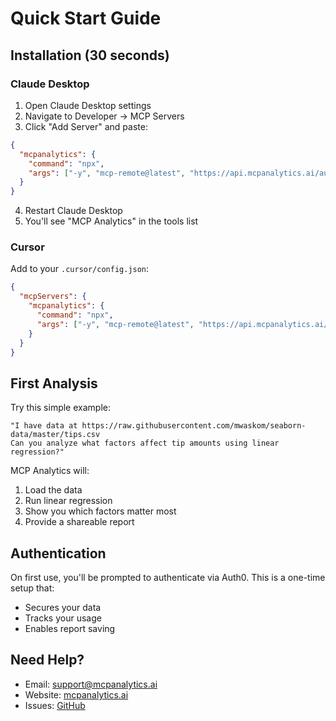 # Quick Start Guide

## Installation (30 seconds)

### Claude Desktop

1. Open Claude Desktop settings
2. Navigate to Developer → MCP Servers
3. Click "Add Server" and paste:

```json
{
  "mcpanalytics": {
    "command": "npx",
    "args": ["-y", "mcp-remote@latest", "https://api.mcpanalytics.ai/auth0"]
  }
}
```

4. Restart Claude Desktop
5. You'll see "MCP Analytics" in the tools list

### Cursor

Add to your `.cursor/config.json`:

```json
{
  "mcpServers": {
    "mcpanalytics": {
      "command": "npx",
      "args": ["-y", "mcp-remote@latest", "https://api.mcpanalytics.ai/auth0"]
    }
  }
}
```

## First Analysis

Try this simple example:

```
"I have data at https://raw.githubusercontent.com/mwaskom/seaborn-data/master/tips.csv
Can you analyze what factors affect tip amounts using linear regression?"
```

MCP Analytics will:
1. Load the data
2. Run linear regression
3. Show you which factors matter most
4. Provide a shareable report

## Authentication

On first use, you'll be prompted to authenticate via Auth0. This is a one-time setup that:
- Secures your data
- Tracks your usage
- Enables report saving

## Need Help?

- Email: support@mcpanalytics.ai
- Website: [mcpanalytics.ai](https://mcpanalytics.ai)
- Issues: [GitHub](https://github.com/embeddedlayers/mcp-analytics/issues)